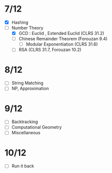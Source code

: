 # 7/12
- [x] Hashing
- [ ] Number Theory
	- [x] GCD : Euclid , Extended Euclid (CLRS 31.2)
	- [ ] Chinese Remainder Theorem (Forouzan 9.4)
		- [ ] Modular Exponentiation (CLRS 31.6)
	- [ ] RSA (CLRS 31.7, Forouzan 10.2)

# 8/12
- [ ] String Matching
- [ ] NP, Approximation
# 9/12
- [ ] Backtracking
- [ ] Computational Geometry
- [ ] Miscellaneous
# 10/12
- [ ] Run it back